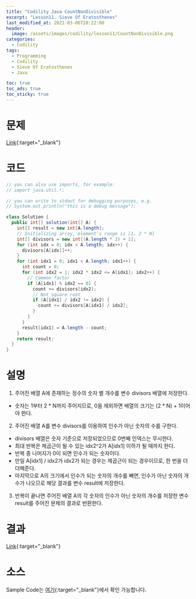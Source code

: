 ```yaml
---
title: "Codility Java CountNonDivisible"
excerpt: "Lesson11. Sieve Of Eratosthenes"
last_modified_at: 2021-03-06T20:22:00
header:
  image: /assets/images/codility/lesson11/CountNonDivisible.png
categories:
  - Codility
tags:
  - Programming
  - Codility
  - Sieve Of Eratosthenes
  - Java

toc: true
toc_ads: true
toc_sticky: true
---
```

# 문제
[Link](https://app.codility.com/programmers/lessons/11-sieve_of_eratosthenes/count_non_divisible/){:target="_blank"}

# 코드
```java
// you can also use imports, for example:
// import java.util.*;

// you can write to stdout for debugging purposes, e.g.
// System.out.println("this is a debug message");

class Solution {
  public int[] solution(int[] A) {
    int[] result = new int[A.length];
    // Initializing array, element's range is [1, 2 * N]
    int[] divisors = new int[(A.length * 2) + 1];
    for (int idx = 0; idx < A.length; idx++) {
      divisors[A[idx]]++;
    }
    for (int idx1 = 0; idx1 < A.length; idx1++) {
      int count = 0;
      for (int idx2 = 1; idx2 * idx2 <= A[idx1]; idx2++) {
        // Common factor
        if (A[idx1] % idx2 == 0) {
          count += divisors[idx2];
          // Not square root
          if (A[idx1] / idx2 != idx2) {
            count += divisors[A[idx1] / idx2];
          }
        }
      }
      result[idx1] = A.length - count;
    }
    return result;
  }
}
```

# 설명
1. 주어진 배열 A에 존재하는 정수의 숫자 별 개수를 변수 divisors 배열에 저장한다.
- 숫자는 1부터 2 * N까지 주어지므로, 0을 제외하면 배열의 크기는 (2 * N) + 1이어야 한다.
2. 주어진 배열 A를 변수 divisors를 이용하여 인수가 아닌 숫자의 수를 구한다.
- divisors 배열은 숫자 기준으로 저장되었으므로 0번째 인덱스는 무시한다.
- 최대 반복은 제곱근이 될 수 있는 idx2^2가 A[idx1] 이하가 될 때까지 한다.
- 반복 중 나머지가 0이 되면 인수가 되는 숫자이다.
- 만일 A[idx1] / idx2가 idx2가 되는 경우는 제곱근이 되는 경우이므로, 한 번을 더 더해준다.
- 마지막으로 A의 크기에서 인수가 되는 숫자의 개수를 빼면, 인수가 아닌 숫자의 개수가 나오므로 해당 결과를 변수 result에 저장한다.
3. 반복이 끝나면 주어진 배열 A의 각 숫자의 인수가 아닌 숫자의 개수를 저장한 변수 result를 주어진 문제의 결과로 반환한다.

# 결과
[Link](https://app.codility.com/demo/results/trainingVZ25BY-FPX/){:target="_blank"}

# 소스
Sample Code는 [여기](https://github.com/GracefulSoul/codility/blob/master/src/main/java/gracefulsoul/lesson11/CountNonDivisible.java){:target="_blank"}에서 확인 가능합니다.